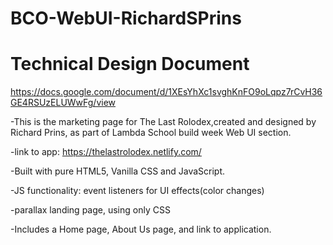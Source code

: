 # BCO-WebUI-RichardSPrins
# Technical Design Document
https://docs.google.com/document/d/1XEsYhXc1svghKnFO9oLqpz7rCvH36GE4RSUzELUWwFg/view

-This is the marketing page for The Last Rolodex,created and designed by Richard Prins, as part of Lambda School build week Web UI section.

-link to app: https://thelastrolodex.netlify.com/

-Built with pure HTML5, Vanilla CSS and JavaScript.

-JS functionality: event listeners for UI effects(color changes)

-parallax landing page, using only CSS

-Includes a Home page, About Us page, and link to application.